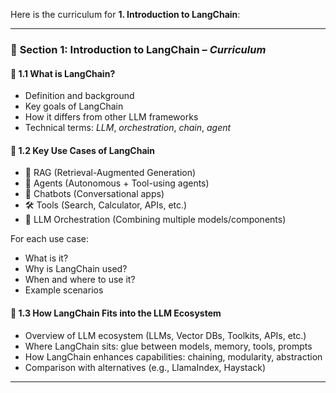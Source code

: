 Here is the curriculum for **1. Introduction to LangChain**:

---

### 📘 **Section 1: Introduction to LangChain** – *Curriculum*

#### 🔹 1.1 What is LangChain?

* Definition and background
* Key goals of LangChain
* How it differs from other LLM frameworks
* Technical terms: *LLM*, *orchestration*, *chain*, *agent*

#### 🔹 1.2 Key Use Cases of LangChain

* 🧠 RAG (Retrieval-Augmented Generation)
* 🤖 Agents (Autonomous + Tool-using agents)
* 💬 Chatbots (Conversational apps)
* 🛠️ Tools (Search, Calculator, APIs, etc.)
* 🔄 LLM Orchestration (Combining multiple models/components)

For each use case:

* What is it?
* Why is LangChain used?
* When and where to use it?
* Example scenarios

#### 🔹 1.3 How LangChain Fits into the LLM Ecosystem

* Overview of LLM ecosystem (LLMs, Vector DBs, Toolkits, APIs, etc.)
* Where LangChain sits: glue between models, memory, tools, prompts
* How LangChain enhances capabilities: chaining, modularity, abstraction
* Comparison with alternatives (e.g., LlamaIndex, Haystack)

---

